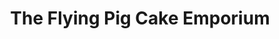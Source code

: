 ---
title: "The Flying Pig Cake Emporium"
url: /calne/the-flying-pig-cake-emporium/
shop: Konditorei
---